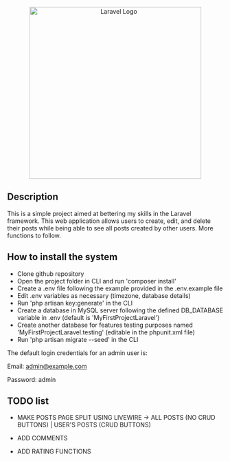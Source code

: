 <p align="center"><a href="https://laravel.com" target="_blank"><img src="https://raw.githubusercontent.com/laravel/art/master/logo-lockup/5%20SVG/2%20CMYK/1%20Full%20Color/laravel-logolockup-cmyk-red.svg" width="400" alt="Laravel Logo"></a></p>

## Description

This is a simple project aimed at bettering my skills in the Laravel framework. This web application allows users to create, edit, and delete their posts while being able to see all posts created by other users. More functions to follow.

## How to install the system

- Clone github repository
- Open the project folder in CLI and run 'composer install'
- Create a .env file following the example provided in the .env.example file
- Edit .env variables as necessary (timezone, database details)
- Run 'php artisan key:generate' in the CLI
- Create a database in MySQL server following the defined DB_DATABASE variable in .env (default is 'MyFirstProjectLaravel')
- Create another database for features testing purposes named 'MyFirstProjectLaravel.testing' (editable in the phpunit.xml file)
- Run 'php artisan migrate --seed' in the CLI


The default login credentials for an admin user is:

Email: admin@example.com

Password: admin

## TODO list

- MAKE POSTS PAGE SPLIT USING LIVEWIRE -> ALL POSTS (NO CRUD BUTTONS) | USER'S POSTS (CRUD BUTTONS)

- ADD COMMENTS

- ADD RATING FUNCTIONS
